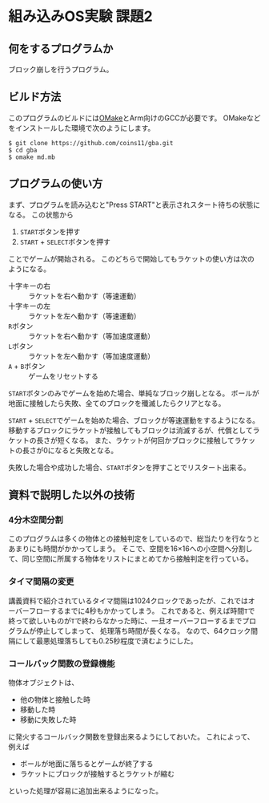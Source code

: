 # 組み込みOS実験 課題2

## 何をするプログラムか

ブロック崩しを行うプログラム。

## ビルド方法

このプログラムのビルドには[OMake](http://omake.metaprl.org/index.html)とArm向けのGCCが必要です。
OMakeなどをインストールした環境で次のようにします。

```
$ git clone https://github.com/coins11/gba.git
$ cd gba
$ omake md.mb
```

## プログラムの使い方

まず、プログラムを読み込むと"Press START"と表示されスタート待ちの状態になる。
この状態から

1. `START`ボタンを押す
2. `START` + `SELECT`ボタンを押す

ことでゲームが開始される。
このどちらで開始してもラケットの使い方は次のようになる。

<dl>
  <dt>十字キーの右</dt>
  <dd>ラケットを右へ動かす（等速運動）</dd>
  <dt>十字キーの左</dt>
  <dd>ラケットを左へ動かす（等速運動）</dd>
  <dt><code>R</code>ボタン</dt>
  <dd>ラケットを右へ動かす（等加速度運動）</dd>
  <dt><code>L</code>ボタン</dt>
  <dd>ラケットを左へ動かす（等加速度運動）</dd>
  <dt><code>A</code> + <code>B</code>ボタン</dt>
  <dd>ゲームをリセットする</dd>
</dl>

`START`ボタンのみでゲームを始めた場合、単純なブロック崩しとなる。
ボールが地面に接触したら失敗、全てのブロックを殲滅したらクリアとなる。

`START` + `SELECT`でゲームを始めた場合、ブロックが等速運動をするようになる。
移動するブロックにラケットが接触してもブロックは消滅するが、代償としてラケットの長さが短くなる。
また、ラケットが何回かブロックに接触してラケットの長さが0になると失敗となる。

失敗した場合や成功した場合、`START`ボタンを押すことでリスタート出来る。

## 資料で説明した以外の技術

### 4分木空間分割

このプログラムは多くの物体との接触判定をしているので、総当たりを行なうとあまりにも時間がかかってしまう。
そこで、空間を16×16への小空間へ分割して、同じ空間に所属する物体をリストにまとめてから接触判定を行っている。

### タイマ間隔の変更

講義資料で紹介されているタイマ間隔は1024クロックであったが、これではオーバーフローするまでに4秒もかかってしまう。
これであると、例えば時間`T`で終って欲しいものが`T`で終わらなかった時に、一旦オーバーフローするまでプログラムが停止してしまって、
処理落ち時間が長くなる。
なので、64クロック間隔にして最悪処理落ちしても0.25秒程度で済むようにした。


### コールバック関数の登録機能

物体オブジェクトは、

- 他の物体と接触した時
- 移動した時
- 移動に失敗した時

に発火するコールバック関数を登録出来るようにしておいた。
これによって、例えば

- ボールが地面に落ちるとゲームが終了する
- ラケットにブロックが接触するとラケットが縮む

といった処理が容易に追加出来るようになった。

